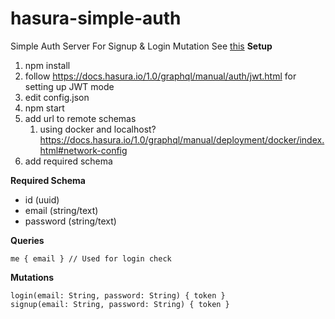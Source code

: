 # hasura-simple-auth

Simple Auth Server For Signup &amp; Login Mutation
See [this](https://github.com/BretFisher/node-docker-good-defaults)
**Setup**

1. npm install
1. follow https://docs.hasura.io/1.0/graphql/manual/auth/jwt.html for setting up JWT mode
1. edit config.json
1. npm start
1. add url to remote schemas
   1. using docker and localhost? https://docs.hasura.io/1.0/graphql/manual/deployment/docker/index.html#network-config
1. add required schema

**Required Schema**

- id (uuid)
- email (string/text)
- password (string/text)

**Queries**

```
me { email } // Used for login check
```

**Mutations**

```
login(email: String, password: String) { token }
signup(email: String, password: String) { token }
```
